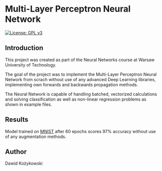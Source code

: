 

# Multi-Layer Perceptron Neural Network
[![License: GPL v3](https://img.shields.io/badge/License-GPLv3-blue.svg)](https://www.gnu.org/licenses/gpl-3.0)

## Introduction

This project was created as part of the Neural Networks course at Warsaw University of Technology.

The goal of the project was to implement the Multi-Layer Perceptron Neural Network from scrach without use of any advanced Deep Learning libraries, implementing own forwards and backwards propagation methods.

The Neural Network is capable of handling batched, vectorized calculations and solving classification as well as non-linear regression problems as shown in example files.

## Results

Model trained on [MNIST](http://yann.lecun.com/exdb/mnist/) after 60 epochs scores 97% accuracy without use of any augmentation methods.

## Author

Dawid Kożykowski
